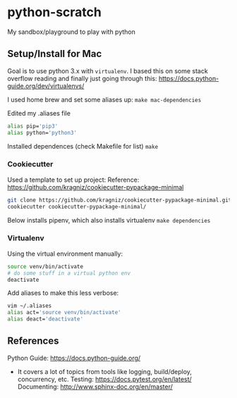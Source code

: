 # python-scratch
My sandbox/playground to play with python

## Setup/Install for Mac
Goal is to use python 3.x with `virtualenv`.  I based this on some stack overflow reading and finally just going
through this: https://docs.python-guide.org/dev/virtualenvs/

I used home brew and set some aliases up:
`make mac-dependencies`

Edited my .aliases file
```sh
alias pip='pip3'
alias python='python3'
```

Installed dependences (check Makefile for list)
`make`

### Cookiecutter
Used a template to set up project:
Reference: https://github.com/kragniz/cookiecutter-pypackage-minimal

```sh
git clone https://github.com/kragniz/cookiecutter-pypackage-minimal.git
cookiecutter cookiecutter-pypackage-minimal/
```

Below installs pipenv, which also installs virtualenv
`make dependencies`

### Virtualenv
Using the virtual environment manually:
```sh
source venv/bin/activate
# do some stuff in a virtual python env
deactivate
```

Add aliases to make this less verbose:
```sh
vim ~/.aliases
alias act='source venv/bin/activate'
alias deact='deactivate'
```

## References
Python Guide: https://docs.python-guide.org/
- It covers a lot of topics from tools like logging, build/deploy, concurrency, etc.
Testing: https://docs.pytest.org/en/latest/
Documenting: http://www.sphinx-doc.org/en/master/
